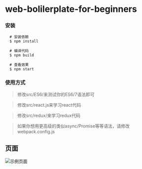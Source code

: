 # web-bolilerplate-for-beginners

### 安装

```
  # 安装依赖
  $ npm install

  # 编译代码
  $ npm build

  # 查看效果
  $ npm start

```

### 使用方式

> 修改src/ES6/来测试你的ES6/7语法即可

> 修改src/react.js来学习react代码

> 修改src/redux/来学习redux代码

> 如果你想用更高级的类似async/Promise等等语法，请修改webpack.config.js

## 页面
![示例页面](./demo.png)

